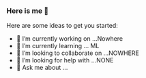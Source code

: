 ### Here is me 👋



Here are some ideas to get you started:

- 🔭 I’m currently working on ...Nowhere
- 🌱 I’m currently learning ... ML
- 👯 I’m looking to collaborate on ...NOWHERE
- 🤔 I’m looking for help with ...NONE
- 💬 Ask me about ...


